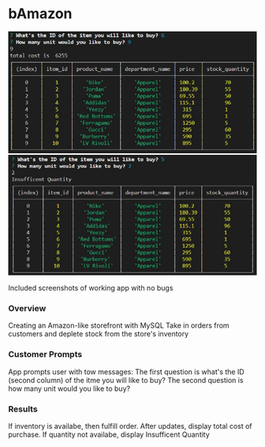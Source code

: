 # bAmazon

![alt text](./Images/bamazonPrice.jpg)
![alt text](./Images/bamazonInsufficient.jpg)

Included screenshots of working app with no bugs 

### Overview
Creating an Amazon-like storefront with MySQL
Take in orders from customers and deplete stock from the store's inventory

### Customer Prompts
App prompts user with tow messages:
The first question is what's the ID (second column) of the itme you will like to buy?
The second question is how many unit would you like to buy?

### Results
If inventory is availabe, then fulfill order.
After updates, display total cost of purchase.
If quantity not availabe, display Insufficent Quantity
